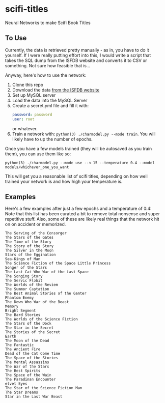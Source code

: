 # scifi-titles
Neural Networks to make Scifi Book Titles

## To Use
Currently, the data is retrieved pretty manually - as in, you have to do it yourself. If I
were really putting effort into this, I would write a script that takes the SQL dump from
the ISFDB website and converts it to CSV or something. Not sure how feasible that is...

Anyway, here's how to use the network:

1. Clone this repo
1. Download the data [from the ISFDB website](http://www.isfdb.org/wiki/index.php/ISFDB_Downloads)
1. Set up MySQL server
1. Load the data into the MySQL Server
1. Create a secret.yml file and fill it with:
    ```yaml
    password: password
    user: root
    ```
    or whatever.
1. Train a network with: `python(3) ./charmodel.py --mode train`. You will likely have to up the number of epochs.

Once you have a few models trained (they will be autosaved as you train them), you can use them like so:

`python(3) ./charmodel.py --mode use --n 15 --temperature 0.4 --model models/whichever_one_you_want`

This will get you a reasonable list of scifi titles, depending on how well trained your network is and how
high your temperature is.

## Examples

Here's a few examples after just a few epochs and a temperature of 0.4:
Note that this list has been curated a bit to remove total nonsense and super repetitive stuff. Also,
some of these are likely real things that the network hit on on accident or memorized.

```
The Serving of the Consorger
The Stars of the Gates
The Time of the Story
The Story of the Story
The Silver in the Moon
Stars of the Eggination
Sea-Kings of Man
The Science Fiction of the Space Little Princess
Songer of the Stars
The Last Cat Who War of the Last Space
The Songing Story
The Servic Flobit
The Worlds of the Reviem
The Summor Captation
The Best Animal Stories of the Ganter
Phantom Enemy
The Down Who War of the Beast
Memory
Bright Segment
The Bard Stories
The Worlds of the Science Fiction
The Stars of the Dock
The Star in the Secret
The Stories of the Secret
Earth
The Moon of the Dead
The Fantastic
The Ancient Fire
Dead of the Cat Come Time
The Space of the Stories
The Mental Assassins
The War of the Stars
The Best Spirits
The Space of the Wain
The Paradinan Encounter
elvet Eyes
The Star of the Science Fiction Man
The Star Dreams
Star in the Last War Beast
```
